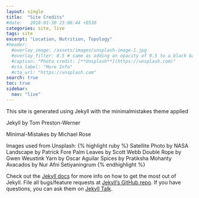 ```yaml
---
layout: single
title:  "Site Credits"
#date:   2018-01-30 23:08:44 +0530
categories: site, live
tags: site
excerpt: "Location, Nutrition, Topology"
#header:
  #overlay_image: /assets/images/unsplash-image-1.jpg
  #overlay_filter: 0.5 # same as adding an opacity of 0.5 to a black background
  #caption: "Photo credit: [**Unsplash**](https://unsplash.com)"
  #cta_label: "More Info"
  #cta_url: "https://unsplash.com"
search: true
toc: true
sidebar:
  nav: "live"
---
```


This site is generated using Jekyll with the minimalmistakes theme applied

Jekyll by Tom Preston-Werner

Minimal-Mistakes by Michael Rose 

Images used from Unsplash: 
{% highlight ruby %}
Satellite Photo by NASA
Landscape by Patrick Fore
Palm Leaves by Scott Webb
Double Rope by Gwen Weustink
Yarn by Oscar Aguilar
Spices by Pratiksha Mohanty
Avacados by Nur Afni Setiyaningrum
{% endhighlight %}

Check out the [Jekyll docs][jekyll-docs] for more info on how to get the most out of Jekyll. File all bugs/feature requests at [Jekyll’s GitHub repo][jekyll-gh]. If you have questions, you can ask them on [Jekyll Talk][jekyll-talk].

[jekyll-docs]: https://jekyllrb.com/docs/home
[jekyll-gh]:   https://github.com/jekyll/jekyll
[jekyll-talk]: https://talk.jekyllrb.com/
